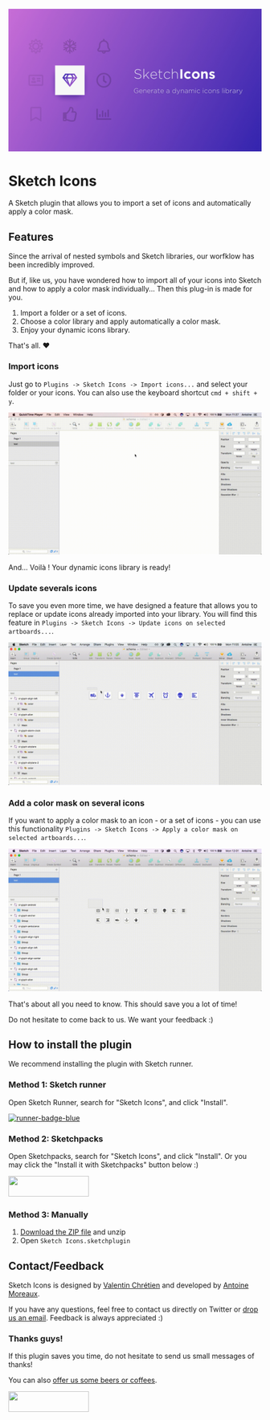 ![alt text](https://raw.githubusercontent.com/AMoreaux/Sketch-Icons/master/images/sketch-icons-cover.jpg)

# Sketch Icons

A Sketch plugin that allows you to import a set of icons and automatically apply a color mask.

## Features

Since the arrival of nested symbols and Sketch libraries, our worfklow has been incredibly improved.

But if, like us, you have wondered how to import all of your icons into Sketch and how to apply a color mask individually... Then this plug-in is made for you.

1. Import a folder or a set of icons.
2. Choose a color library and apply automatically a color mask.
3. Enjoy your dynamic icons library.

That's all. ❤️

### Import icons

Just go to `Plugins -> Sketch Icons -> Import icons...` and select your folder or your icons. You can also use the keyboard shortcut `cmd + shift + y`.

![alt text](https://raw.githubusercontent.com/AMoreaux/Sketch-Icons/master/images/import-icons.gif)

And... Voilà ! Your dynamic icons library is ready!

### Update severals icons

To save you even more time, we have designed a feature that allows you to replace or update icons already imported into your library. You will find this feature in `Plugins -> Sketch Icons -> Update icons on selected artboards...`.

![alt text](https://raw.githubusercontent.com/AMoreaux/Sketch-Icons/master/images/update-icons.gif)

### Add a color mask on several icons

If you want to apply a color mask to an icon - or a set of icons - you can use this functionality `Plugins -> Sketch Icons -> Apply a color mask on selected artboards...`.

![alt text](https://raw.githubusercontent.com/AMoreaux/Sketch-Icons/master/images/add-mask-icons.gif)

That's about all you need to know. This should save you a lot of time!

Do not hesitate to come back to us. We want your feedback :)

## How to install the plugin

We recommend installing the plugin with Sketch runner.

### Method 1: Sketch runner

 Open Sketch Runner, search for "Sketch Icons", and click "Install".

 <a href="http://bit.ly/SketchRunnerWebsite">
 	<img width="160" height="41" src="http://bit.ly/RunnerBadgeBlue" alt="runner-badge-blue">
 </a>

### Method 2: Sketchpacks

Open Sketchpacks, search for "Sketch Icons", and click "Install". Or you may click the "Install it with Sketchpacks" button below :)

<a href="https://sketchpacks.com/AMoreaux/Sketch-Icons/install">
  <img width="160" height="41" src="http://sketchpacks-com.s3.amazonaws.com/assets/badges/sketchpacks-badge-install.png" >
</a>

### Method 3: Manually

1. [Download the ZIP file](https://github.com/AMoreaux/Sketch-Icons/releases/latest) and unzip
2. Open `Sketch Icons.sketchplugin`

## Contact/Feedback

Sketch Icons is designed by [Valentin Chrétien](https://twitter.com/valentinchrt) and developed by [Antoine Moreaux](https://twitter.com/Antoine_Moreaux).

If you have any questions, feel free to contact us directly on Twitter or [drop us an email](mailto:moreaux.antoine@gmail.com). Feedback is always appreciated :)

### Thanks guys!

If this plugin saves you time, do not hesitate to send us small messages of thanks! 

You can also [offer us some beers or coffees](https://www.paypal.me/AntoineMoreaux).

<a href="https://www.paypal.me/AntoineMoreaux">
	<img width="160" height="41" src="https://raw.githubusercontent.com/DWilliames/PDF-export-sketch-plugin/master/images/paypal-badge.png">
</a>
